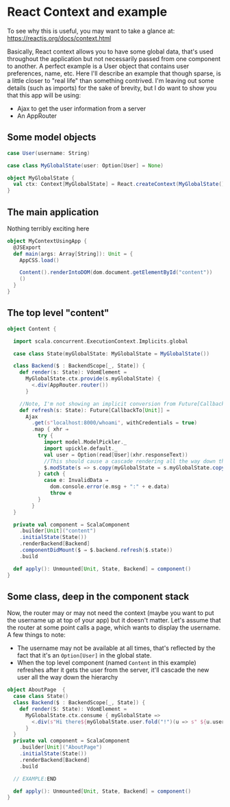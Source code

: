 # React Context and example

To see why this is useful, you may want to take a glance at: https://reactjs.org/docs/context.html

Basically, React context allows you to have some global data, that's used throughout the application but not necessarily passed from one component to another.
A perfect example is a User object that contains user preferences, name, etc. Here I'll describe an example that though sparse, is a little closer to "real life" than
something contrived. I'm leaving out some details (such as imports) for the sake of brevity, but I do want to show you that this app will be using:

- Ajax to get the user information from a server
- An AppRouter

## Some model objects
```scala
case User(username: String)

case class MyGlobalState(user: Option[User] = None)

object MyGlobalState {
  val ctx: Context[MyGlobalState] = React.createContext(MyGlobalState())
}
```

## The main application
Nothing terribly exciting here
```scala
object MyContextUsingApp {
  @JSExport
  def main(args: Array[String]): Unit = {
    AppCSS.load()

    Content().renderIntoDOM(dom.document.getElementById("content"))
    ()
  }
}
```
## The top level "content"
```scala
object Content {

  import scala.concurrent.ExecutionContext.Implicits.global

  case class State(myGlobalState: MyGlobalState = MyGlobalState())

  class Backend($ : BackendScope[_, State]) {
    def render(s: State): VdomElement =
      MyGlobalState.ctx.provide(s.myGlobalState) {
        <.div(AppRouter.router())
      }

    //Note, I'm not showing an implicit conversion from Future[Callback] to Callback, don't be surprised
    def refresh(s: State): Future[CallbackTo[Unit]] =
      Ajax
        .get(s"localhost:8000/whoami", withCredentials = true)
        .map { xhr ⇒
          try {
            import model.ModelPickler._
            import upickle.default._
            val user = Option(read[User](xhr.responseText))
            //This should cause a cascade rendering all the way down the component stack
            $.modState(s => s.copy(myGlobalState = s.myGlobalState.copy(user = user)))  
          } catch {
            case e: InvalidData ⇒
              dom.console.error(e.msg + ":" + e.data)
              throw e
          }
        }
  }

  private val component = ScalaComponent
    .builder[Unit]("content")
    .initialState(State())
    .renderBackend[Backend]
    .componentDidMount($ ⇒ $.backend.refresh($.state))
    .build

  def apply(): Unmounted[Unit, State, Backend] = component()
}
```

## Some class, deep in the component stack
Now, the router may or may not need the context (maybe you want to put the username up at top of your app) but it doesn't matter. Let's assume that the router at
some point calls a page, which wants to display the username. A few things to note:
- The username may not be available at all times, that's reflected by the fact that it's an ```Option[User]``` in the global state.
- When the top level component (named ```Content``` in this example) refreshes after it gets the user from the server, it'll cascade the new user all the way down the hierarchy

```scala
object AboutPage  {
  case class State()
  class Backend($ : BackendScope[_, State]) {
    def render(S: State): VdomElement =
      MyGlobalState.ctx.consume { myGlobalState =>
        <.div(s"Hi there${myGlobalState.user.fold("!")(u => s" ${u.username}!")}")
      }
  }
  private val component = ScalaComponent
    .builder[Unit]("AboutPage")
    .initialState(State())
    .renderBackend[Backend]
    .build

  // EXAMPLE:END

  def apply(): Unmounted[Unit, State, Backend] = component()
}
```